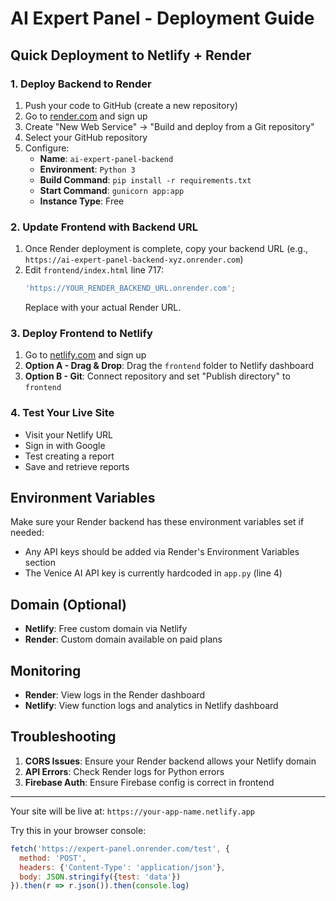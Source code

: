 # AI Expert Panel - Deployment Guide

## Quick Deployment to Netlify + Render

### 1. Deploy Backend to Render

1. Push your code to GitHub (create a new repository)
2. Go to [render.com](https://render.com) and sign up
3. Create "New Web Service" → "Build and deploy from a Git repository"
4. Select your GitHub repository
5. Configure:
   - **Name**: `ai-expert-panel-backend`
   - **Environment**: `Python 3`
   - **Build Command**: `pip install -r requirements.txt`
   - **Start Command**: `gunicorn app:app`
   - **Instance Type**: Free

### 2. Update Frontend with Backend URL

1. Once Render deployment is complete, copy your backend URL (e.g., `https://ai-expert-panel-backend-xyz.onrender.com`)
2. Edit `frontend/index.html` line 717:
   ```javascript
   'https://YOUR_RENDER_BACKEND_URL.onrender.com';
   ```
   Replace with your actual Render URL.

### 3. Deploy Frontend to Netlify

1. Go to [netlify.com](https://netlify.com) and sign up
2. **Option A - Drag & Drop**: Drag the `frontend` folder to Netlify dashboard
3. **Option B - Git**: Connect repository and set "Publish directory" to `frontend`

### 4. Test Your Live Site

- Visit your Netlify URL
- Sign in with Google
- Test creating a report
- Save and retrieve reports

## Environment Variables

Make sure your Render backend has these environment variables set if needed:
- Any API keys should be added via Render's Environment Variables section
- The Venice AI API key is currently hardcoded in `app.py` (line 4)

## Domain (Optional)

- **Netlify**: Free custom domain via Netlify
- **Render**: Custom domain available on paid plans

## Monitoring

- **Render**: View logs in the Render dashboard
- **Netlify**: View function logs and analytics in Netlify dashboard

## Troubleshooting

1. **CORS Issues**: Ensure your Render backend allows your Netlify domain
2. **API Errors**: Check Render logs for Python errors
3. **Firebase Auth**: Ensure Firebase config is correct in frontend

---

Your site will be live at: `https://your-app-name.netlify.app` 

Try this in your browser console:
```javascript
fetch('https://expert-panel.onrender.com/test', {
  method: 'POST',
  headers: {'Content-Type': 'application/json'},
  body: JSON.stringify({test: 'data'})
}).then(r => r.json()).then(console.log)
``` 
